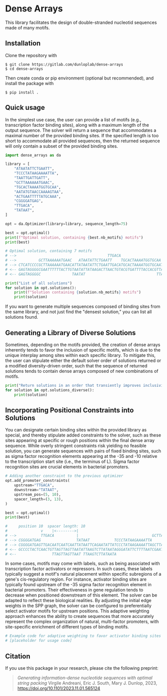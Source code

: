 # Dense Arrays

This library facilitates the design of double-stranded nucleotid sequences made of many motifs.

## Installation

Clone the repository with

```
$ git clone https://gitlab.com/dunloplab/dense-arrays
$ cd dense-arrays
```

Then create conda or pip environment (optional but recommended), and install the package with

```
$ pip install .
```

## Quick usage

In the simplest use case, the user can provide a list of motifs (e.g., transcription factor binding sites), along with a maximum length of the output sequence. The solver will return a sequence that accommodates a maximal number of the provided binding sites. If the specified length is too short to accommodate all provided sequences, then the returned sequence will only contain a subset of the provided binding sites.

``` python
import dense_arrays as da

library = [
    "ATAATATTCTGAATT",
    "TCCCTATAAGAAAATTA",
    "TAATTGATTGATT",
    "GCTTAAAAAATGAAC",
    "TGCACTAAAATGGTGCAA",
    "AATATGTAACCAAAAGTAA",
    "ACTGAATTTTTATGCAAA",
    "CGGGGATGAG",
    "TTGACA",
    "TATAAT",
]

opt = da.Optimizer(library=library, sequence_length=75)

best = opt.optimal()
print(f"Optimal solution, containing {best.nb_motifs} motifs")
print(best)

# Optimal solution, containing 7 motifs
# -->                                         TTGACA
# -->          GCTTAAAAAATGAAC   ATAATATTCTGAATT    TGCACTAAAATGGTGCAA
# --> CTCATCCCCGCTTAAAAAATGAACATTATAATATTCTGAATTGACATGCACTAAAATGGTGCAATCAATCAATTA
# <-- GAGTAGGGGCGAATTTTTTACTTGTAATATTATAAGACTTAACTGTACGTGATTTTACCACGTTAGTTAGTTAAT
# <-- GAGTAGGGGC              TAATAT                                TTAGTTAGTTAAT

print("List of all solutions")
for solution in opt.solutions():
    print(f"Solution containing {solution.nb_motifs} motifs")
    print(solution)
```

If you want to generate multiple sequences composed of binding sites from the same library, and not just find the "densest solution," you can list all solutions found.

## Generating a Library of Diverse Solutions

Sometimes, depending on the motifs provided, the creation of dense arrays inherently tends to favor the inclusion of specific motifs, which is due to the unique interplay among sites within each specific library. To mitigate this, the user can stipulate either the default solver order of solutions returned or a modified diversity-driven order, such that the sequence of returned solutions tends to contain dense arrays composed of new combinations of motifs.

``` python
print("Return solutions in an order that transiently improves inclusivity in binding site representation.")
for solution in opt.solutions_diverse():
    print(solution)
```

## Incorporating Positional Constraints into Solutions

You can designate certain binding sites within the provided library as special, and thereby stipulate added constraints to the solver, such as these sites appearing at specific or rough positions within the final dense array sequence. While overly stringent constraints risk yielding no feasible solution, you can generate sequences with pairs of fixed binding sites, such as sigma factor recognition elements appearing at the -35 and -10 relative to the transcription start site (i.e., the terminus of L). Sigma factor recognition sites are crucial elements in bacterial promoters.

``` python
# Adding another constraint to the previous optimizer
opt.add_promoter_constraints(
    upstream="TTGACA",
    downstream="TATAAT",
    upstream_pos=(5, 10),
    spacer_length=(3, 13),
)

best = opt.optimal()
print(best)

#     position 10  spacer length: 10
#               v    |<-------->|
# -->           TTGACA          |                                 GCTTAAAAAATGAAC
# --> CGGGGATGAG                TATAAT           TCCCTATAAGAAAATTA
# --> CGGGGATGAGTTGACAATCAATCAATTATAATTCAGAATATTATCCCTATAAGAAAATTAGCTTAAAAAATGAAC
# <-- GCCCCTACTCAACTGTTAGTTAGTTAATATTAAGTCTTATAATAGGGATATTCTTTTAATCGAATTTTTTACTTG
# <--                TTAGTTAGTTAAT TTAAGTCTTATAATA
```

In some cases, motifs may come with labels, such as being associated with transcription factor activators or repressors. In such cases, these labels typically suggest a motif's natural placement within specific subregions of a gene's cis-regulatory region. For instance, activator binding sites are typically found upstream of the -35 sigma factor recognition element in bacterial promoters. Their effectiveness in gene regulation tends to decrease when positioned downstream of this element. The solver can be adapted to reflect these biological realities. By adjusting the initial edge weights in the SPP graph, the solver can be configured to preferentially select activator motifs for upstream positions. This adaptive weighting approach enhances the ability to create sequences that more accurately represent the complex organization of natural, multi-factor promoters, with site-specific enrichment of different types of binding motifs.

``` python
# Example code for adaptive weighting to favor activator binding sites
# [placeholder for usage code]
```

## Citation

If you use this package in your research, please cite the following preprint:

> *Generating information-dense nucleotide sequences with optimal string packing* Virgile Andreani, Eric J. South, Mary J. Dunlop, 2023, https://doi.org/10.1101/2023.11.01.565124
